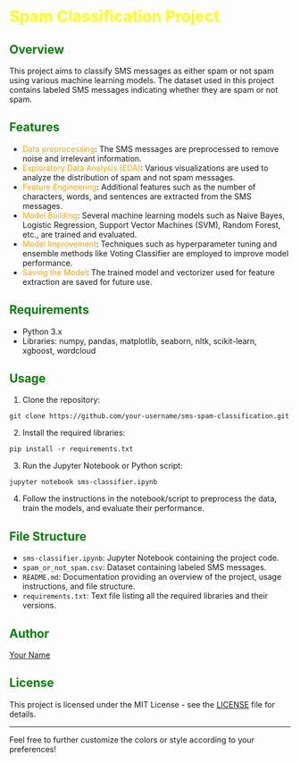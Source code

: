 # <span style="color:yellow">Spam Classification Project</span>

## <span style="color:green">Overview</span>
This project aims to classify SMS messages as either spam or not spam using various machine learning models. The dataset used in this project contains labeled SMS messages indicating whether they are spam or not spam.

## <span style="color:green">Features</span>
- <span style="color:orange">Data preprocessing</span>: The SMS messages are preprocessed to remove noise and irrelevant information.
- <span style="color:orange">Exploratory Data Analysis (EDA)</span>: Various visualizations are used to analyze the distribution of spam and not spam messages.
- <span style="color:orange">Feature Engineering</span>: Additional features such as the number of characters, words, and sentences are extracted from the SMS messages.
- <span style="color:orange">Model Building</span>: Several machine learning models such as Naive Bayes, Logistic Regression, Support Vector Machines (SVM), Random Forest, etc., are trained and evaluated.
- <span style="color:orange">Model Improvement</span>: Techniques such as hyperparameter tuning and ensemble methods like Voting Classifier are employed to improve model performance.
- <span style="color:orange">Saving the Model</span>: The trained model and vectorizer used for feature extraction are saved for future use.

## <span style="color:green">Requirements</span>
- Python 3.x
- Libraries: numpy, pandas, matplotlib, seaborn, nltk, scikit-learn, xgboost, wordcloud

## <span style="color:green">Usage</span>
1. Clone the repository:

```
git clone https://github.com/your-username/sms-spam-classification.git
```

2. Install the required libraries:

```
pip install -r requirements.txt
```

3. Run the Jupyter Notebook or Python script:

```
jupyter notebook sms-classifier.ipynb
```

4. Follow the instructions in the notebook/script to preprocess the data, train the models, and evaluate their performance.

## <span style="color:green">File Structure</span>
- `sms-classifier.ipynb`: Jupyter Notebook containing the project code.
- `spam_or_not_spam.csv`: Dataset containing labeled SMS messages.
- `README.md`: Documentation providing an overview of the project, usage instructions, and file structure.
- `requirements.txt`: Text file listing all the required libraries and their versions.

## <span style="color:green">Author</span>
[Your Name](https://github.com/your-username)

## <span style="color:green">License</span>
This project is licensed under the MIT License - see the [LICENSE](LICENSE) file for details.

---

Feel free to further customize the colors or style according to your preferences!
